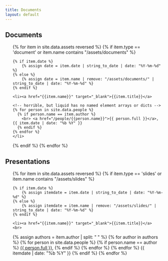 ```yaml
---
title: Documents
layout: default
---
```


<!-- add items to _data/assets, and add materials to assets/documents and assets/slides -->

## Documents

<ul>
{% for item in site.data.assets reversed %}
  {% if item.type == 'document' or item.name contains "/assets/documents" %}

    {% if item.date %}
        {% assign date = item.date | string_to_date | date: "%Y-%m-%d" %}
    {% else %}
        {% assign date = item.name | remove: "/assets/documents/" | string_to_date | date: "%Y-%m-%d" %}
    {% endif %}

    <li><a href="{{item.name}}" target="_blank">{{item.title}}</a>
    
    <!-- horrible, but liquid has no named element arrays or dicts -->
    {% for person in site.data.people %}
      {% if person.name == item.author %}
        <br> <a href="/people/{{person.name}}">{{ person.full }}</a>, {{ item.date | date: "%b %Y" }}
      {% endif %}
    {% endfor %}
    </li>
  {% endif %}
{% endfor %}
</ul>

## Presentations

<ul>
{% for item in site.data.assets reversed %}
  {% if item.type == 'slides' or item.name contains "/assets/slides" %}

    {% if item.date %}
        {% assign itemdate = item.date | string_to_date | date: "%Y-%m-%d" %}
    {% else %}
        {% assign itemdate = item.name | remove: "/assets/slides/" | string_to_date | date: "%Y-%m-%d" %}
    {% endif %}

    <li><a href="{{item.name}}" target="_blank">{{item.title}}</a> 
    <br>
  {% assign authors = item.author | split: " " %}
  {% for author in authors %}
    <!-- horrible, but liquid has no named element arrays or dicts -->
    {% for person in site.data.people %}
      {% if person.name == author %}
        <a href="/people/{{person.name}}">{{ person.full }}</a>, 
      {% endif %}
    {% endfor %}
  {% endfor %}
    {{ itemdate | date: "%b %Y" }}
    </li>
  {% endif %}
{% endfor %}
</ul>





